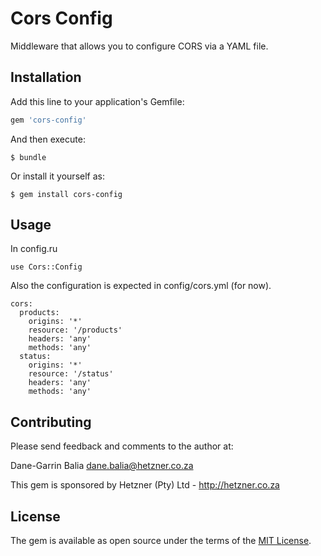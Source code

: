 # Cors Config

Middleware that allows you to configure CORS via a YAML file.

## Installation

Add this line to your application's Gemfile:

```ruby
gem 'cors-config'
```

And then execute:

    $ bundle

Or install it yourself as:

    $ gem install cors-config

## Usage

In config.ru

```
use Cors::Config
```

Also the configuration is expected in config/cors.yml (for now).

```
cors:
  products:
    origins: '*'
    resource: '/products'
    headers: 'any'
    methods: 'any'
  status:
    origins: '*'
    resource: '/status'
    headers: 'any'
    methods: 'any'
```

## Contributing

Please send feedback and comments to the author at:

Dane-Garrin Balia <dane.balia@hetzner.co.za>

This gem is sponsored by Hetzner (Pty) Ltd - http://hetzner.co.za

## License

The gem is available as open source under the terms of the [MIT License](http://opensource.org/licenses/MIT).
